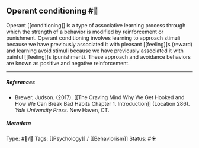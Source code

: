 ## Operant conditioning  #🧠 

Operant [[conditioning]] is a type of associative learning process through which the strength of a behavior is modified by reinforcement or punishment. Operant conditioning involves learning to approach stimuli because we have previously associated it with pleasant [[feeling]]s (reward) and learning avoid stimuli because we have previously associated it with painful [[feeling]]s (punishment). These approach and avoidance behaviors are known as positive and negative reinforcement. 

___

##### References

- Brewer, Judson. (2017). [[The Craving Mind Why We Get Hooked and How We Can Break Bad Habits Chapter 1. Introduction]] (Location 286). _Yale University Press_. New Haven, CT.

##### Metadata

Type: #🔵/🔵 
Tags: [[Psychology]] / [[Behaviorism]] 
Status: #☀️ 